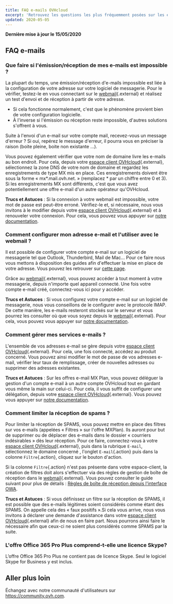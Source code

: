 ```yaml
---
title: FAQ e-mails OVHcloud
excerpt: 'Retrouvez les questions les plus fréquemment posées sur les e-mails OVHcloud'
updated: 2020-05-05
---
```


**Dernière mise à jour le 15/05/2020**

## FAQ e-mails

### Que faire si l'émission/réception de mes e-mails est impossible ? 

La plupart du temps, une émission/réception d'e-mails impossible est liée à la configuration de votre adresse sur votre logiciel de messagerie. Pour le vérifier, testez-le en vous connectant sur le [webmail](https://www.ovh.com/fr/mail/){.external} et réalisez un test d'envoi et de réception à partir de votre adresse.

* Si cela fonctionne normalement, c'est que le phénomène provient bien de votre configuration logicielle. 
* À l'inverse si l'émission ou réception reste impossible, d'autres solutions s'offrent à vous.

Suite à l'envoi d'un e-mail sur votre compte mail, recevez-vous un message d'erreur ? Si oui, repérez le message d'erreur, il pourra vous en préciser la raison (boite pleine, boite non existante ...).

Vous pouvez également vérifier que votre nom de domaine livre les e-mails au bon endroit. Pour cela, depuis votre [espace client OVHcloud](https://www.ovh.com/auth/?action=gotomanager&from=https://www.ovh.com/fr/&ovhSubsidiary=fr){.external}, sélectionnez la zone DNS de votre nom de domaine et regardez les enregistrements de type MX mis en place. Ces enregistrements doivent être sous la forme « mx*.mail.ovh.net. » (remplacez * par un chiffre entre 0 et 3). 
Si les enregistrements MX sont différents, c'est que vous avez potentiellement une offre e-mail d'un autre opérateur qu'OVHcloud.

**Trucs et Astuces** : Si la connexion à votre webmail est impossible, votre mot de passe est peut-être erroné. Vérifiez-le et, si nécessaire, nous vous invitons à le modifier depuis votre [espace client OVHcloud](https://www.ovh.com/auth/?action=gotomanager&from=https://www.ovh.com/fr/&ovhSubsidiary=fr){.external} et à renouveler votre connexion. Pour cela, vous pouvez vous appuyer sur [notre documentation](/pages/web/emails/diagnostic_advanced).

### Comment configurer mon adresse e-mail et l'utiliser avec le webmail ? 

Il est possible de configurer votre compte e-mail sur un logiciel de messagerie tel que Outlook, Thunderbird, Mail de Mac... 
Pour ce faire nous vous mettons à disposition des guides afin d'effectuer la mise en place de votre adresse. Vous pouvez les retrouver sur [cette page](/products/web-cloud-email-collaborative-solutions-mx-plan).

Grâce au [webmail](https://www.ovh.com/fr/mail/){.external}, vous pouvez accéder à tout moment à votre messagerie, depuis n'importe quel appareil connecté. Une fois votre compte e-mail créé, connectez-vous ici pour y accéder.

**Trucs et Astuces** : Si vous configurez votre compte e-mail sur un logiciel de messagerie, nous vous conseillons de le configurer avec le protocole IMAP. De cette manière, les e-mails resteront stockés sur le serveur et vous pourrez les consulter où que vous soyez depuis le [webmail](https://www.ovh.com/fr/mail/){.external}. Pour cela, vous pouvez vous appuyer sur [notre documentation](/pages/web/emails/email_generalities).

### Comment gérer mes services e-mails ? 

L'ensemble de vos adresses e-mail se gère depuis votre [espace client OVHcloud](https://www.ovh.com/auth/?action=gotomanager&from=https://www.ovh.com/fr/&ovhSubsidiary=fr){.external}. Pour cela, une fois connecté, accédez au produit concerné. Vous pouvez ainsi modifier le mot de passe de vos adresses e-mail, vérifier leur taux de remplissage, créer de nouvelles adresses ou supprimer des adresses existantes.

**Trucs et Astuces** : Sur les offres e-mail MX Plan, vous pouvez déléguer la gestion d'un compte e-mail à un autre compte OVHcloud tout en gardant vous même la main sur celui-ci. Pour cela, il vous suffit de configurer une délégation, depuis votre [espace client OVHcloud](https://www.ovh.com/auth/?action=gotomanager&from=https://www.ovh.com/fr/&ovhSubsidiary=fr){.external}. Vous pouvez vous appuyer sur [notre documentation](/pages/web/emails/feature_delegation). 

### Comment limiter la réception de spams ? 

Pour limiter la réception de SPAMS, vous pouvez mettre en place des filtres sur vos e-mails (appelées « Filtres » sur l'offre MXPlan). Ils auront pour but de supprimer ou de déplacer des e-mails dans le dossier « courriers indésirables » dès leur réception. 
Pour ce faire, connectez-vous à votre [espace client OVHcloud](https://www.ovh.com/auth/?action=gotomanager&from=https://www.ovh.com/fr/&ovhSubsidiary=fr){.external}, puis dans la rubrique `E-mail`, sélectionnez le domaine concerné , l'onglet `E-mail`{.action} puis dans la colonne `Filtre`{.action}, cliquez sur le bouton d'action.

Si la colonne `Filtre`{.action} n'est pas présente dans votre espace-client, la création de filtres doit alors s'effectuer via des règles de gestion de boîte de réception dans le [webmail](https://www.ovh.com/fr/mail/){.external}. Vous pouvez consulter le guide suivant pour plus de détails : [Règles de boîte de réception depuis l'interface OWA](/fr/microsoft-collaborative-solutions/regles-boite-de-reception-owa/#exemple-2-filtrer-les-e-mails-indesirables-spam).

**Trucs et Astuces** : Si vous définissez un filtre sur la réception de SPAMS, il est possible que des e-mails légitimes soient considérés comme étant des SPAMS. On appelle cela des « faux positifs ».Si cela vous arrive, nous vous invitons à déclarer une demande d'assistance dans votre [espace client OVHcloud](https://www.ovh.com/auth/?action=gotomanager&from=https://www.ovh.com/fr/&ovhSubsidiary=fr){.external} afin de nous en faire part. Nous pourrons ainsi faire le nécessaire afin que ceux-ci ne soient plus considérés comme SPAMS par la suite.

### L'offre Office 365 Pro Plus comprend-t-elle une licence Skype? 

L’offre Office 365 Pro Plus ne contient pas de licence Skype. Seul le logiciel Skype for Business y est inclus. 

## Aller plus loin

Échangez avec notre communauté d'utilisateurs sur <https://community.ovh.com>.